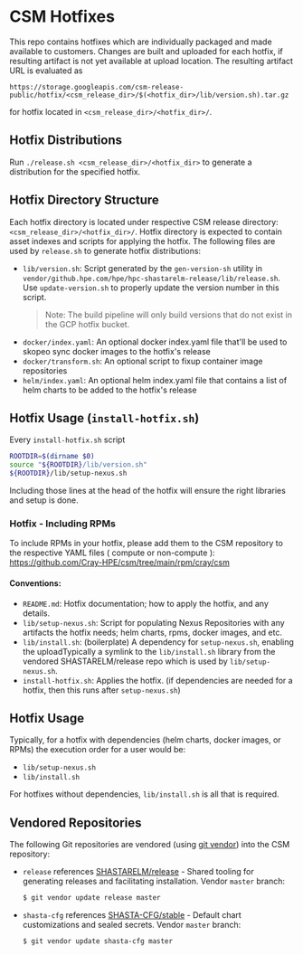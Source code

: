 # CSM Hotfixes

This repo contains hotfixes which are individually packaged and made available
to customers. Changes are built and uploaded for each hotfix, if resulting artifact is not yet available
at upload location. The resulting artifact URL is evaluated as

    https://storage.googleapis.com/csm-release-public/hotfix/<csm_release_dir>/$(<hotfix_dir>/lib/version.sh).tar.gz

for hotfix located in `<csm_release_dir>/<hotfix_dir>/`.

## Hotfix Distributions

Run `./release.sh <csm_release_dir>/<hotfix_dir>` to generate a distribution for the specified
hotfix.

## Hotfix Directory Structure

Each hotfix directory is located under respective CSM release directory: `<csm_release_dir>/<hotfix_dir>/`.
Hotfix directory is expected to contain asset indexes and scripts for
applying the hotfix. The following files are used by `release.sh` to generate
hotfix distributions:

  - `lib/version.sh`: Script generated by the `gen-version-sh` utility in
    `vendor/github.hpe.com/hpe/hpc-shastarelm-release/lib/release.sh`. Use
    `update-version.sh` to properly update the version number in this script. 
    > Note: The build pipeline will only build versions that do not exist in the
      GCP hotfix bucket.
  - `docker/index.yaml`: An optional docker index.yaml file that'll be
    used to skopeo sync docker images to the hotfix's release
  - `docker/transform.sh`: An optional script to fixup container image
    repositories
  - `helm/index.yaml`: An optional helm index.yaml file that contains
    a list of helm charts to be added to the hotfix's release

## Hotfix Usage (`install-hotfix.sh`)

Every `install-hotfix.sh` script 

```bash
ROOTDIR=$(dirname $0)
source "${ROOTDIR}/lib/version.sh"
${ROOTDIR}/lib/setup-nexus.sh
```

Including those lines at the head of the hotfix will ensure the right libraries and setup is done.

### Hotfix - Including RPMs

To include RPMs in your hotfix, please add them to the CSM repository to the respective YAML files
( compute or non-compute ):
https://github.com/Cray-HPE/csm/tree/main/rpm/cray/csm

#### Conventions:

  - `README.md`: Hotfix documentation; how to apply the hotfix, and any details.
  - `lib/setup-nexus.sh`: Script for populating Nexus Repositories with any artifacts the hotfix needs; helm charts, rpms, docker images, and etc.
  - `lib/install.sh`: (boilerplate) A dependency for `setup-nexus.sh`, enabling the uploadTypically a symlink to the `lib/install.sh` library from
    the vendored SHASTARELM/release repo which is used by `lib/setup-nexus.sh`.
  - `install-hotfix.sh`: Applies the hotfix. (if dependencies are needed for a hotfix, then this runs after `setup-nexus.sh`)

## Hotfix Usage

Typically, for a hotfix with dependencies (helm charts, docker images, or RPMs) the execution order
for a user would be:
- `lib/setup-nexus.sh`
- `lib/install.sh`

For hotfixes without dependencies, `lib/install.sh` is all that is required.

## Vendored Repositories

The following Git repositories are vendored (using [git vendor]) into the
CSM repository:

- `release` references [SHASTARELM/release] - Shared tooling for generating
  releases and facilitating installation. Vendor `master` branch:

  ```bash
  $ git vendor update release master
  ```

- `shasta-cfg` references [SHASTA-CFG/stable] - Default chart customizations
  and sealed secrets. Vendor `master` branch:

  ```bash
  $ git vendor update shasta-cfg master
  ```

[git vendor]: https://github.com/brettlangdon/git-vendor
[SHASTARELM/release]: https://github.hpe.com/hpe/hpc-shastarelm-release
[SHASTA-CFG/stable]: https://github.com/Cray-HPE/shasta-cfg
